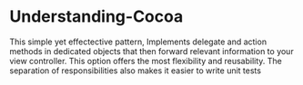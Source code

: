 # Understanding-Cocoa
This simple yet effectective pattern, Implements delegate and action methods in dedicated objects that then forward relevant information to your view controller. This option offers the most flexibility and reusability. The separation of responsibilities also makes it easier to write unit tests
